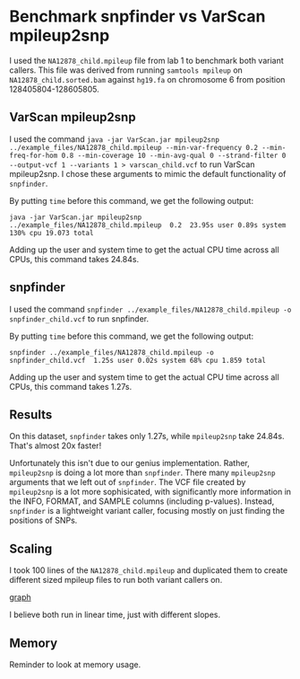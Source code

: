 # Benchmark snpfinder vs VarScan mpileup2snp

I used the `NA12878_child.mpileup` file from lab 1 to benchmark both variant callers. This file was derived from running `samtools mpileup` on `NA12878_child.sorted.bam` against `hg19.fa` on chromosome 6 from position 128405804-128605805.

## VarScan mpileup2snp

I used the command `java -jar VarScan.jar mpileup2snp ../example_files/NA12878_child.mpileup --min-var-frequency 0.2 --min-freq-for-hom 0.8 --min-coverage 10 --min-avg-qual 0 --strand-filter 0 --output-vcf 1 --variants 1 > varscan_child.vcf` to run VarScan mpileup2snp. I chose these arguments to mimic the default functionality of `snpfinder`. 

By putting `time` before this command, we get the following output:
```
java -jar VarScan.jar mpileup2snp ../example_files/NA12878_child.mpileup  0.2  23.95s user 0.89s system 130% cpu 19.073 total
```
Adding up the user and system time to get the actual CPU time across all CPUs, this command takes 24.84s.

## snpfinder

I used the command `snpfinder ../example_files/NA12878_child.mpileup -o snpfinder_child.vcf` to run snpfinder.

By putting `time` before this command, we get the following output:
```
snpfinder ../example_files/NA12878_child.mpileup -o snpfinder_child.vcf  1.25s user 0.02s system 68% cpu 1.859 total
```
Adding up the user and system time to get the actual CPU time across all CPUs, this command takes 1.27s.

## Results

On this dataset, `snpfinder` takes only 1.27s, while `mpileup2snp` take 24.84s. That's almost 20x faster!

Unfortunately this isn't due to our genius implementation. Rather, `mpileup2snp` is doing a lot more than `snpfinder`. There many `mpileup2snp` arguments that we left out of `snpfinder`. The VCF file created by `mpileup2snp` is a lot more sophisicated, with significantly more information in the INFO, FORMAT, and SAMPLE columns (including p-values). Instead, `snpfinder` is a lightweight variant caller, focusing mostly on just finding the positions of SNPs.

## Scaling

I took 100 lines of the `NA12878_child.mpileup` and duplicated them to create different sized mpileup files to run both variant callers on.

[graph](scaling.png)

I believe both run in linear time, just with different slopes.

## Memory

Reminder to look at memory usage.